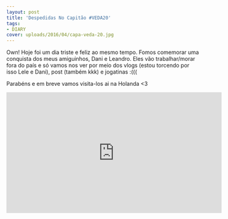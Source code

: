 ```yaml
---
layout: post
title: 'Despedidas No Capitão #VEDA20'
tags:
- DIARY
cover: uploads/2016/04/capa-veda-20.jpg
---
```


Own! Hoje foi um dia triste e feliz ao mesmo tempo. Fomos comemorar uma conquista dos meus amiguinhos, Dani e Leandro. Eles vão trabalhar/morar fora do país e só vamos nos ver por meio dos vlogs (estou torcendo por isso Lele e Dani), post (também kkk) e jogatinas :(((

Parabéns e em breve vamos visita-los ai na Holanda <3

<iframe width="560" height="315" src="https://www.youtube.com/embed/V04oo_zdbH4" frameborder="0" allowfullscreen></iframe>
